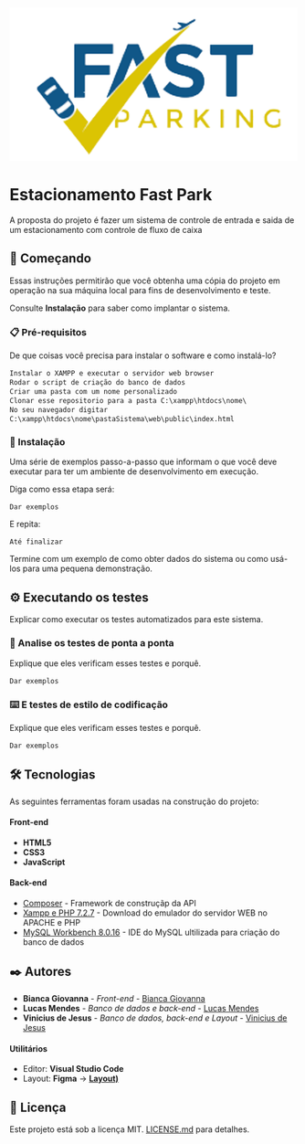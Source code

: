 <p align="center">
   <img src="./web/src/image/icons/logo.PNG" alt="Proffy" />
</p>


# Estacionamento Fast Park

A proposta do projeto é fazer um sistema de controle de entrada e saida de um estacionamento com controle de fluxo de caixa 

## 🚀 Começando

Essas instruções permitirão que você obtenha uma cópia do projeto em operação na sua máquina local para fins de desenvolvimento e teste.

Consulte **Instalação** para saber como implantar o sistema.

### 📋 Pré-requisitos

De que coisas você precisa para instalar o software e como instalá-lo?

```
Instalar o XAMPP e executar o servidor web browser
Rodar o script de criação do banco de dados
Criar uma pasta com um nome personalizado
Clonar esse repositorio para a pasta C:\xampp\htdocs\nome\
No seu navegador digitar C:\xampp\htdocs\nome\pastaSistema\web\public\index.html
```

### 🔧 Instalação

Uma série de exemplos passo-a-passo que informam o que você deve executar para ter um ambiente de desenvolvimento em execução.

Diga como essa etapa será:

```
Dar exemplos
```

E repita:

```
Até finalizar
```

Termine com um exemplo de como obter dados do sistema ou como usá-los para uma pequena demonstração.

## ⚙️ Executando os testes

Explicar como executar os testes automatizados para este sistema.

### 🔩 Analise os testes de ponta a ponta

Explique que eles verificam esses testes e porquê.

```
Dar exemplos
```

### ⌨️ E testes de estilo de codificação

Explique que eles verificam esses testes e porquê.

```
Dar exemplos
```


## 🛠️ Tecnologias

As seguintes ferramentas foram usadas na construção do projeto:
#### Front-end
- **HTML5**
- **CSS3**
- **JavaScript**

#### **Back-end**

* [Composer](https://getcomposer.org) - Framework de construçãp da API
* [Xampp e PHP 7.2.7](https://sourceforge.net/projects/xampp/files/XAMPP%20Windows/7.2.7/xampp-portable-win32-7.2.7-0-VC15-installer.exe/download) - Download do emulador do servidor WEB no APACHE e PHP
* [MySQL Workbench 8.0.16](https://downloads.mysql.com/archives/workbench/) - IDE do MySQL ultilizada para criação do banco de dados



## ✒️ Autores
* **Bianca Giovanna** - *Front-end* - [Bianca Giovanna](https://github.com/BiancaGiovanna)
* **Lucas Mendes** - *Banco de dados e back-end* - [Lucas Mendes](https://github.com/Luke074)
* **Vinicius de Jesus** - *Banco de dados, back-end e Layout* - [Vinicius de Jesus](https://github.com/viniciusprog777)

<!-- Você também pode ver a lista de todos os [colaboradores](https://github.com/usuario/projeto/colaboradores) que participaram deste projeto. -->

#### **Utilitários**

-   Editor:  **Visual Studio Code**
-   Layout:  **Figma**  →  **[Layout)](https://www.figma.com/file)**

## 📄 Licença

Este projeto está sob a licença MIT. [LICENSE.md](LICENSE) para detalhes.
